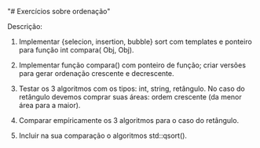 "# Exercícios sobre ordenação"

Descrição:

1) Implementar {selecion, insertion, bubble} sort com templates e ponteiro para função int compara( Obj, Obj).

2) Implementar função compara() com ponteiro de função; criar versões para gerar ordenação crescente e decrescente.

3) Testar os 3 algoritmos com os tipos: int, string, retângulo. No caso do retângulo devemos comprar suas áreas: ordem crescente (da menor área para a maior).

4) Comparar empíricamente os 3 algoritmos para o caso do retângulo.

5) Incluir na sua comparação o algoritmos std::qsort().
